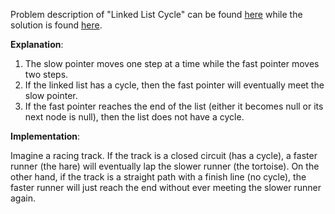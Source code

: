 Problem description of "Linked List Cycle" can be found [here](https://leetcode.com/problems/linked-list-cycle/) while the solution is found [here](https://github.com/aurimas13/Solutions-To-Problems/blob/main/LeetCode/Python%20Solutions/Linked%20List%20Cycle/linked.py).

**Explanation**:

1. The slow pointer moves one step at a time while the fast pointer moves two steps.
2. If the linked list has a cycle, then the fast pointer will eventually meet the slow pointer.
3. If the fast pointer reaches the end of the list (either it becomes null or its next node is null), then the list does not have a cycle.

**Implementation**:

Imagine a racing track. If the track is a closed circuit (has a cycle), a faster runner (the hare) will eventually lap the slower runner (the tortoise). On the other hand, if the track is a straight path with a finish line (no cycle), the faster runner will just reach the end without ever meeting the slower runner again.
